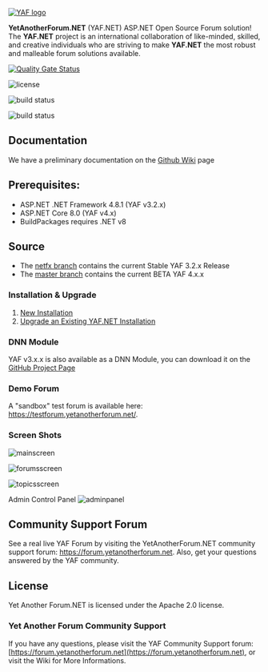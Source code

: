 [![YAF logo](https://yetanotherforum.net/forum/Images/Logos/YAFLogo.svg)](httpa://www.yetanotherforum.net)

**YetAnotherForum.NET** (YAF.NET) ASP.NET Open Source Forum solution! The **YAF.NET** project is an international collaboration of like-minded, skilled, and creative individuals who are striving to make **YAF.NET** the most robust and malleable forum solutions available.

[![Quality Gate Status](https://sonarcloud.io/api/project_badges/measure?project=YAFNET_YAFNET&metric=alert_status)](https://sonarcloud.io/dashboard?id=YAFNET_YAFNET)

![license](https://img.shields.io/github/license/yafnet/yafnet)

![build status](https://github.com/yafnet/yafnet/actions/workflows/build.yml/badge.svg)

![build status](https://github.com/yafnet/yafnet/actions/workflows/build-netfx.yml/badge.svg)

## Documentation
We have a preliminary documentation on the [Github Wiki](https://github.com/YAFNET/YAFNET/wiki) page

## Prerequisites:
* ASP.NET .NET Framework 4.8.1 (YAF v3.2.x)
* ASP.NET Core 8.0 (YAF v4.x)
* BuildPackages requires .NET v8

## Source 
* The [netfx branch](https://github.com/YAFNET/YAFNET/tree/netfx) contains the current Stable YAF 3.2.x Release
* The [master branch](https://github.com/YAFNET/YAFNET) contains the current BETA YAF 4.x.x

### Installation & Upgrade

1.  [New Installation](https://github.com/YAFNET/YAFNET/wiki/Installation)
2.  [Upgrade an Existing YAF.NET Installation](https://github.com/YAFNET/YAFNET/wiki/Upgrade-an-Existing-YAF.NET-Installation)

### DNN Module

YAF v3.x.x is also available as a DNN Module, you can download it on the [GitHub Project Page](https://github.com/YAFNET/YAFNET-DNN)

### Demo Forum

A "sandbox" test forum is available here: https://testforum.yetanotherforum.net/.

### Screen Shots

![mainscreen](https://yetanotherforum.net/assets/img/main.png)

![forumsscreen](https://yetanotherforum.net/assets/img/forum.png)

![topicsscreen](https://yetanotherforum.net/assets/img/topic.png)

Admin Control Panel
![adminpanel](https://yetanotherforum.net/assets/img/admin.png)

## Community Support Forum

See a real live YAF Forum by visiting the YetAnotherForum.NET community support forum: https://forum.yetanotherforum.net. Also, get your questions answered by the YAF community.

## License

Yet Another Forum.NET is licensed under the Apache 2.0 license. 


### Yet Another Forum Community Support

If you have any questions, please visit the YAF Community Support forum: [https://forum.yetanotherforum.net](https://forum.yetanotherforum.net), or visit the Wiki for More Informations.

